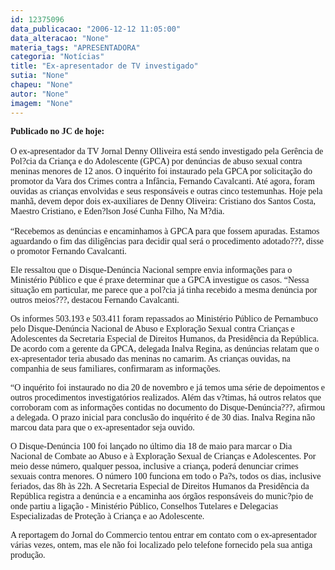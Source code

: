 ```yaml
---
id: 12375096
data_publicacao: "2006-12-12 11:05:00"
data_alteracao: "None"
materia_tags: "APRESENTADORA"
categoria: "Notícias"
title: "Ex-apresentador de TV investigado"
sutia: "None"
chapeu: "None"
autor: "None"
imagem: "None"
---
```

<p><P><FONT face=Verdana><STRONG>Publicado no JC de hoje:</STRONG><BR><BR>O ex-apresentador da TV Jornal Denny Olliveira está sendo investigado pela Gerência de Pol?cia da Criança e do Adolescente (GPCA) por denúncias de abuso sexual contra meninas menores de 12 anos. O inquérito foi instaurado pela GPCA por solicitação do promotor da Vara dos Crimes contra a Infância, Fernando Cavalcanti. Até agora, foram ouvidas as crianças envolvidas e seus responsáveis e outras cinco testemunhas. Hoje pela manhã, devem depor dois ex-auxiliares de Denny Oliveira: Cristiano dos Santos Costa, Maestro Cristiano, e Eden?lson José Cunha Filho, Na M?dia.<BR><BR>“Recebemos as denúncias e encaminhamos à GPCA para que fossem apuradas. Estamos aguardando o fim das diligências para decidir qual será o procedimento adotado???, disse o promotor Fernando Cavalcanti. </FONT></P></p>
<p><P><FONT face=Verdana>Ele ressaltou que o Disque-Denúncia Nacional sempre envia informações para o Ministério Público e que é praxe determinar que a GPCA investigue os casos. “Nessa situação em particular, me parece que a pol?cia já tinha recebido a mesma denúncia por outros meios???, destacou Fernando Cavalcanti.</FONT></P></p>
<p><P><FONT face=Verdana>Os informes 503.193 e 503.411 foram repassados ao Ministério Público de Pernambuco pelo Disque-Denúncia Nacional de Abuso e Exploração Sexual contra Crianças e Adolescentes da Secretaria Especial de Direitos Humanos, da Presidência da República. De acordo com a gerente da GPCA, delegada Inalva Regina, as denúncias relatam que o ex-apresentador teria abusado das meninas no camarim. As crianças ouvidas, na companhia de seus familiares, confirmaram as informações.</FONT></P></p>
<p><P><FONT face=Verdana>“O inquérito foi instaurado no dia 20 de novembro e já temos uma série de depoimentos e outros procedimentos investigatórios realizados. Além das v?timas, há outros relatos que corroboram com as informações contidas no documento do Disque-Denúncia???, afirmou a delegada. O prazo inicial para conclusão do inquérito é de 30 dias. Inalva Regina não marcou data para que o ex-apresentador seja ouvido.</FONT></P></p>
<p><P><FONT face=Verdana>O Disque-Denúncia 100 foi lançado no último dia 18 de maio para marcar o Dia Nacional de Combate ao Abuso e à Exploração Sexual de Crianças e Adolescentes. Por meio desse número, qualquer pessoa, inclusive a criança, poderá denunciar crimes sexuais contra menores. O número 100 funciona em todo o Pa?s, todos os dias, inclusive feriados, das 8h às 22h. A Secretaria Especial de Direitos Humanos da Presidência da República registra a denúncia e a encaminha aos órgãos responsáveis do munic?pio de onde partiu a ligação - Ministério Público, Conselhos Tutelares e Delegacias Especializadas de Proteção à Criança e ao Adolescente.</FONT></P></p>
<p><P><FONT face=Verdana>A reportagem do Jornal do Commercio tentou entrar em contato com o ex-apresentador várias vezes, ontem, mas ele não foi localizado pelo telefone fornecido pela sua antiga produção.</FONT> </P> </p>
